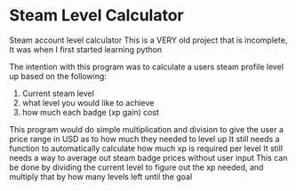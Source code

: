 # Steam Level Calculator
Steam account level calculator
This is a VERY old project that is incomplete, It was when I first started learning python

The intention with this program was to calculate a users steam profile level up based on the following:
1. Current steam level
2. what level you would like to achieve
3. how much each badge (xp gain) cost

This program would do simple multiplication and division to give the user a price range in USD as to how much they needed to level up
It still needs a function to automatically calculate how much xp is required per level
It still needs a way to average out steam badge prices without user input
This can be done by dividing the current level to figure out the xp needed, and multiply that by how many levels left until the goal
